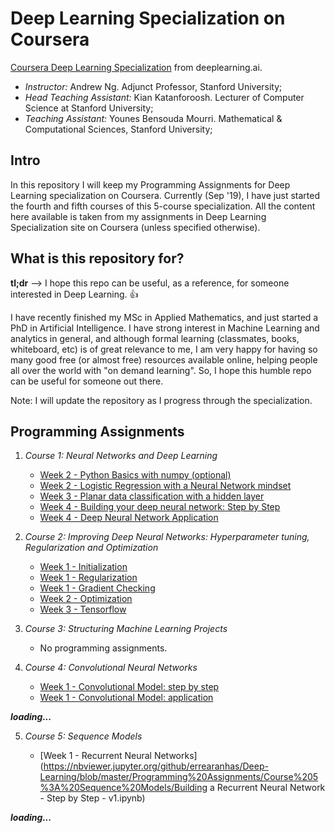 # Deep Learning Specialization on Coursera
[Coursera Deep Learning Specialization](https://www.coursera.org/specializations/deep-learning) from deeplearning.ai.

 * *Instructor:* Andrew Ng. Adjunct Professor, Stanford University;
 * *Head Teaching Assistant:* Kian Katanforoosh. Lecturer of Computer Science at Stanford University;
 * *Teaching Assistant:* Younes Bensouda Mourri. Mathematical & Computational Sciences, Stanford University;
 
## Intro
In this repository I will keep my Programming Assignments for Deep Learning specialization on Coursera. Currently (Sep '19), I have just started the fourth and fifth courses of this 5-course specialization. All the content here available is taken from my assignments in Deep Learning Specialization site on Coursera (unless specified otherwise).

## What is this repository for?
**tl;dr** --> I hope this repo can be useful, as a reference, for someone interested in Deep Learning. :+1:

I have recently finished my MSc in Applied Mathematics, and just started a PhD in Artificial Intelligence. I have strong interest in Machine Learning and analytics in general, and although formal learning (classmates, books, whiteboard, etc) is of great relevance to me, I am very happy for having so many good free (or almost free) resources available online, helping people all over the world with "on demand learning". So, I hope this humble repo can be useful for someone out there.

Note: I will update the repository as I progress through the specialization.

## Programming Assignments

1. *Course 1: Neural Networks and Deep Learning*

	* [Week 2 - Python Basics with numpy (optional)](https://nbviewer.jupyter.org/github/errearanhas/Deep-Learning/blob/master/Programming%20Assignments/Course%201:%20Neural%20Networks%20and%20Deep%20Learning/Python_Basics_With_Numpy_v3.ipynb)	
	* [Week 2 - Logistic Regression with a Neural Network mindset](https://nbviewer.jupyter.org/github/errearanhas/Deep-Learning/blob/master/Programming%20Assignments/Course%201:%20Neural%20Networks%20and%20Deep%20Learning/Logistic_Regression_with_a_Neural_Network_mindset_v5.ipynb)
	* [Week 3 - Planar data classification with a hidden layer](https://nbviewer.jupyter.org/github/errearanhas/Deep-Learning/blob/master/Programming%20Assignments/Course%201:%20Neural%20Networks%20and%20Deep%20Learning/Planar_data_classification_with_onehidden_layer_v6b.ipynb)
	* [Week 4 - Building your deep neural network: Step by Step](https://nbviewer.jupyter.org/github/errearanhas/Deep-Learning/blob/master/Programming%20Assignments/Course%201:%20Neural%20Networks%20and%20Deep%20Learning/Building_your_Deep_Neural_Network_Step_by_Step_v8.ipynb)
	* [Week 4 - Deep Neural Network Application](https://nbviewer.jupyter.org/github/errearanhas/Deep-Learning/blob/master/Programming%20Assignments/Course%201:%20Neural%20Networks%20and%20Deep%20Learning/Deep_Neural_Network_Application_v8.ipynb)

2. *Course 2: Improving Deep Neural Networks: Hyperparameter tuning, Regularization and Optimization*

	* [Week 1 - Initialization](https://nbviewer.jupyter.org/github/errearanhas/Deep-Learning/blob/master/Programming%20Assignments/Course%202%3A%20Improving%20Deep%20Neural%20Networks%3A%20Hyperparameter%20tuning%2C%20Regularization%20and%20Optimization/Initialization.ipynb)
	* [Week 1 - Regularization](https://nbviewer.jupyter.org/github/errearanhas/Deep-Learning/blob/master/Programming%20Assignments/Course%202%3A%20Improving%20Deep%20Neural%20Networks%3A%20Hyperparameter%20tuning%2C%20Regularization%20and%20Optimization/Regularization_v2.ipynb)
	* [Week 1 - Gradient Checking](https://nbviewer.jupyter.org/github/errearanhas/Deep-Learning/blob/master/Programming%20Assignments/Course%202%3A%20Improving%20Deep%20Neural%20Networks%3A%20Hyperparameter%20tuning%2C%20Regularization%20and%20Optimization/Gradient_Checking_v1.ipynb)
	* [Week 2 - Optimization](https://nbviewer.jupyter.org/github/errearanhas/Deep-Learning/blob/master/Programming%20Assignments/Course%202%3A%20Improving%20Deep%20Neural%20Networks%3A%20Hyperparameter%20tuning%2C%20Regularization%20and%20Optimization/Optimization_methods.ipynb)
	* [Week 3 - Tensorflow](https://nbviewer.jupyter.org/github/errearanhas/Deep-Learning/blob/master/Programming%20Assignments/Course%202%3A%20Improving%20Deep%20Neural%20Networks%3A%20Hyperparameter%20tuning%2C%20Regularization%20and%20Optimization/Tensorflow_Tutorial.ipynb)

	
3. *Course 3: Structuring Machine Learning Projects*
	
	* No programming assignments.

4. *Course 4: Convolutional Neural Networks*

	* [Week 1 - Convolutional Model: step by step](https://nbviewer.jupyter.org/github/errearanhas/Deep-Learning/blob/master/Programming%20Assignments/Course%204%3A%20Convolutional%20Neural%20Networks/Convolution_model_Step_by_Step_v2.ipynb)
	* [Week 1 - Convolutional Model: application](https://nbviewer.jupyter.org/github/errearanhas/Deep-Learning/blob/master/Programming%20Assignments/Course%204%3A%20Convolutional%20Neural%20Networks/Convolution_model_Application_v1.ipynb)



***loading...***

5. *Course 5: Sequence Models*

	* [Week 1 - Recurrent Neural Networks](https://nbviewer.jupyter.org/github/errearanhas/Deep-Learning/blob/master/Programming%20Assignments/Course%205%3A%20Sequence%20Models/Building a Recurrent Neural Network - Step by Step - v1.ipynb)

***loading...***
